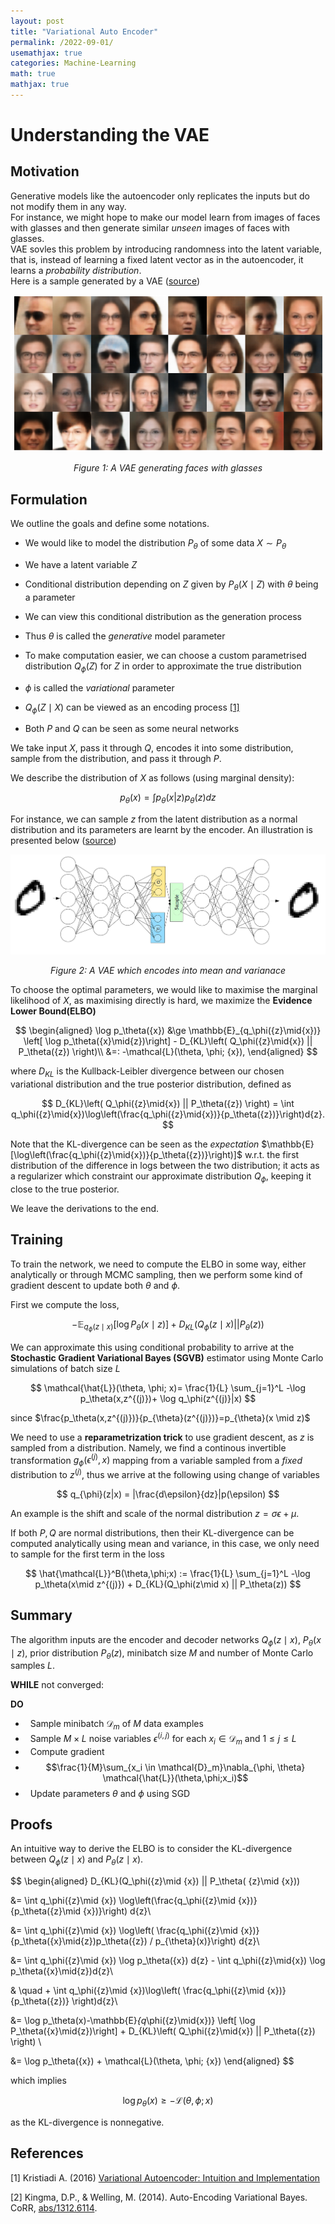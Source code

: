 ```yaml
---
layout: post
title: "Variational Auto Encoder"
permalink: /2022-09-01/
usemathjax: true
categories: Machine-Learning
math: true
mathjax: true
---  
```


# Understanding the VAE  

## Motivation  

Generative models like the autoencoder only replicates the inputs but do not modify them in any way.  
For instance, we might hope to make our model learn from images of faces with glasses and then generate similar *unseen* images of faces with glasses.  
VAE sovles this problem by introducing randomness into the latent variable, that is, instead of learning a fixed latent vector as in the autoencoder, it learns a *probability  distribution*.  
Here is a sample generated by a VAE ([source](https://eleonoramisino.altervista.org/play-with-conditional-generative-models/))

<p align="center">
<img src="./../assets/glasses.png">
</p>
<p align="center">
<em>Figure 1: A VAE generating faces with glasses</em>
</p>  

## Formulation  

We outline the goals and define some notations.  

- We would like to model the distribution $P_{\theta}$ of some data $X \sim P_{\theta}$

- We have a latent variable $Z$  

- Conditional distribution depending on $Z$ given by $P_{\theta}(X \mid Z)$ with $\theta$ being a parameter    
  
- We can view this conditional distribution as the generation process

- Thus $\theta$ is called the *generative* model parameter  

- To make computation easier, we can choose a custom parametrised distribution $Q_{\phi}(Z)$ for $Z$ in order to approximate the true distribution

- $\phi$ is called the *variational* parameter  

- $Q_{\phi}(Z \mid X)$ can be viewed as an encoding process [[1]](#1)  

- Both $P$ and $Q$ can be seen as some neural networks  

We take input $X$, pass it through $Q$, encodes it into some distribution, sample from the distribution, and pass it through $P$.  

We describe the distribution of $X$ as follows (using marginal density):  

$$
p_{\theta}(x) = \int p_{\theta}(x|z) p_{\theta}(z) dz
$$   

For instance, we can sample $z$ from the latent distribution as a normal distribution and its parameters are learnt by the encoder. An illustration is presented below ([source](https://towardsdatascience.com/intuitively-understanding-variational-autoencoders-1bfe67eb5daf))

<p align="center">
<img src="./../assets/vae.png">
</p>
<p align="center">
<em>Figure 2: A VAE which encodes into mean and varianace</em>
</p>  

To choose the optimal parameters, we would like to maximise the marginal likelihood of $X$, as maximising directly is hard, we maximize the **Evidence Lower Bound(ELBO)**  

$$
\begin{aligned}
\log p_\theta({x}) &\ge \mathbb{E}_{q_\phi({z}\mid{x})} \left[ \log p_\theta({x}\mid{z})\right] - D_{KL}\left( Q_\phi({z}\mid{x}) || P_\theta({z}) \right)\\
&=: -\mathcal{L}(\theta, \phi; {x}), 
\end{aligned}
$$  

where $D_{KL}$ is the Kullback-Leibler divergence between our chosen variational distribution and the true posterior distribution, defined as  

$$
D_{KL}\left( Q_\phi({z}\mid{x}) || P_\theta({z}) \right) = \int q_\phi({z}\mid{x})\log\left(\frac{q_\phi({z}\mid{x})}{p_\theta({z})}\right)d{z}.
$$

Note that the KL-divergence can be seen as the *expectation* $\mathbb{E}[\log\left(\frac{q_\phi({z}\mid{x})}{p_\theta({z})}\right)]$ w.r.t. the first distribution of the difference in logs between the two distribution; it acts as a regularizer which constraint our approximate distribution $Q_{\phi}$, keeping it close to the true posterior.   

We leave the derivations to the end.  

## Training  

To train the network, we need to compute the ELBO in some way, either analytically or through MCMC sampling, then we perform some kind of gradient descent to update both $\theta$ and $\phi$.  

First we compute the loss,

$$
    -\mathbb{E}_{q_\phi({z}\mid{x})} \left[ \log P_\theta({x}\mid{z})\right] + D_{KL}\left( Q_\phi({z}\mid{x}) || P_\theta({z}) \right)
$$  

We can approximate this using conditional probability to arrive at the **Stochastic Gradient Variational Bayes (SGVB)** estimator using Monte Carlo simulations of batch size $L$

$$
    \mathcal{\hat{L}}(\theta, \phi; x)= \frac{1}{L} \sum_{j=1}^L -\log p_\theta(x,z^{(j)})+ \log q_\phi(z^{(j)}|x)
$$  

since $\frac{p_\theta(x,z^{(j)})}{p_{\theta}(z^{(j)})}=p_{\theta}(x \mid z)$  

We need to use a **reparametrization trick** to use gradient descent, as $z$ is sampled from a distribution. Namely, we find a continous invertible transformation $g_{\phi}(\epsilon^{(j)},x)$ mapping from a variable sampled from a *fixed* distribution to $z^{(j)}$, thus we arrive at the following using change of variables  

$$
    q_{\phi}(z|x) = |\frac{d\epsilon}{dz}|p(\epsilon)
$$   

An example is the shift and scale of the normal distribution $z = \sigma \epsilon + \mu$.  

If both $P,Q$ are normal distributions, then their KL-divergence can be computed analytically using mean and variance, in this case, we only need to sample for the first term in the loss  

$$
\hat{\mathcal{L}}^B(\theta,\phi;x) := \frac{1}{L} \sum_{j=1}^L -\log p_\theta(x\mid z^{(j)}) + D_{KL}(Q_\phi(z\mid x) || P_\theta(z))
$$



## Summary  

The algorithm inputs are the encoder and decoder networks $Q_\phi(z \mid x)$, $P_\theta(x \mid z)$, prior distribution $P_\theta(z)$, minibatch size $M$ and number of Monte Carlo samples $L$.  

**WHILE** not converged:    

**DO** 
- &nbsp; Sample minibatch $\mathcal{D}_m$ of $M$ data examples  
- &nbsp; Sample $M\times L$ noise variables $\epsilon^{(i, j)}$ for each $x_i\in\mathcal{D}_m$ and $1\leq j \leq L$
- &nbsp; Compute gradient 
- $$\frac{1}{M}\sum_{x_i \in \mathcal{D}_m}\nabla_{\phi, \theta} \mathcal{\hat{L}}(\theta,\phi;x_i)$$   
- &nbsp; Update parameters $\theta$ and $\phi$ using SGD





## Proofs

An intuitive way to derive the ELBO is to consider the KL-divergence between $Q_\phi(z\mid x)$ and $P_\theta(z\mid x)$.  

$$
\begin{aligned}
D_{KL}(Q_\phi({z}\mid {x}) || P_\theta( {z}\mid {x})) 

&= \int q_\phi({z}\mid {x}) \log\left(\frac{q_\phi({z}\mid {x})}{p_\theta({z}\mid {x})}\right) d{z}\\

&= \int q_\phi({z}\mid {x}) \log\left( \frac{q_\phi({z}\mid {x})}{p_\theta({x}\mid{z})p_\theta({z}) / p_{\theta}(x)}\right) d{z}\\

&= \int q_\phi({z}\mid {x}) \log p_\theta({x}) d{z} - \int q_\phi({z}\mid{x}) \log p_\theta({x}\mid{z})d{z}\\

& \quad + \int q_\phi({z}\mid {x})\log\left( \frac{q_\phi({z}\mid {x})}{p_\theta({z})}  \right)d{z}\\

&= \log p_\theta(x)-\mathbb{E}_{q_\phi({z}\mid{x})} \left[ \log P_\theta({x}\mid{z})\right] + D_{KL}\left( Q_\phi({z}\mid{x}) || P_\theta({z}) \right) \\

&= \log p_\theta({x}) + \mathcal{L}(\theta, \phi; {x})
\end{aligned}
$$  

which implies  

$$
\log p_\theta({x}) \geq -\mathcal{L}(\theta, \phi; {x})
$$  

as the KL-divergence is nonnegative.  



## References  

<a id = "1">[1]</a>
Kristiadi A. (2016) [Variational Autoencoder: Intuition and Implementation](https://agustinus.kristia.de/techblog/2016/12/10/variational-autoencoder/)  

<a id = "2">[2]</a>
Kingma, D.P., & Welling, M. (2014). Auto-Encoding Variational Bayes. CoRR, [abs/1312.6114](https://arxiv.org/pdf/1312.6114.pdf).

